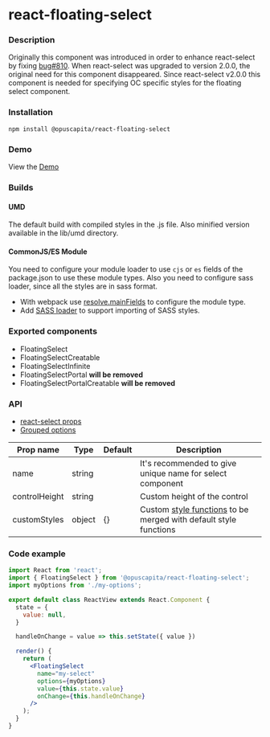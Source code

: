 # react-floating-select

### Description
Originally this component was introduced in order to enhance react-select by fixing [bug#810](https://github.com/JedWatson/react-select/issues/810). When react-select was upgraded to version 2.0.0, the original need for this component disappeared. Since react-select v2.0.0 this component is needed for specifying OC specific styles for the floating select component.

### Installation
```
npm install @opuscapita/react-floating-select
```

### Demo
View the [Demo](https://opuscapita.github.io/react-floating-select)

### Builds
#### UMD
The default build with compiled styles in the .js file. Also minified version available in the lib/umd directory.
#### CommonJS/ES Module
You need to configure your module loader to use `cjs` or `es` fields of the package.json to use these module types.
Also you need to configure sass loader, since all the styles are in sass format.
* With webpack use [resolve.mainFields](https://webpack.js.org/configuration/resolve/#resolve-mainfields) to configure the module type.
* Add [SASS loader](https://github.com/webpack-contrib/sass-loader) to support importing of SASS styles.

### Exported components
* FloatingSelect
* FloatingSelectCreatable
* FloatingSelectInfinite
* FloatingSelectPortal **will be removed**
* FloatingSelectPortalCreatable **will be removed**

### API
* [react-select props](https://react-select.com/props)
* [Grouped options](https://github.com/JedWatson/react-select/issues/2417)

| Prop name     | Type   | Default | Description                                                   |
| ------------- | ------ | ------- | ------------------------------------------------------------- |
| name          | string |         | It's recommended to give unique name for select component     |
| controlHeight | string |         | Custom height of the control                                  |
| customStyles  | object | {}      | Custom [style functions](https://react-select.com/styles) to be merged with default style functions |

### Code example
```jsx
import React from 'react';
import { FloatingSelect } from '@opuscapita/react-floating-select';
import myOptions from './my-options';

export default class ReactView extends React.Component {
  state = {
    value: null,
  }

  handleOnChange = value => this.setState({ value })

  render() {
    return (
      <FloatingSelect
        name="my-select"
        options={myOptions}
        value={this.state.value}
        onChange={this.handleOnChange}
      />
    );
  }
}
```

